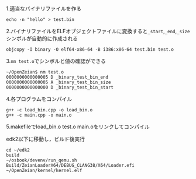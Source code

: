 1.適当なバイナリファイルを作る
```
echo -n "hello" > test.bin
```
2.バイナリファイルをELFオブジェクトファイルに変換すると`_start`,`_end`,`_size`シンボルが自動的に作成される
```
objcopy -I binary -O elf64-x86-64 -B i386:x86-64 test.bin test.o
```

3.`nm test.o`でシンボルと値の確認ができる

```
~/OpenZeian$ nm test.o
0000000000000005 D _binary_test_bin_end
0000000000000005 A _binary_test_bin_size
0000000000000000 D _binary_test_bin_start
```
4.各プログラムをコンパイル
```
g++ -c load_bin.cpp -o load_bin.o
g++ -c main.cpp -o main.o
```
5.makefileでload_bin.o test.o main.oをリンクしてコンパイル

edk2以下に移動し，ビルド後実行
```
cd ~/edk2
build
~/osbook/devenv/run_qemu.sh Build/ZeianLoaderX64/DEBUG_CLANG38/X64/Loader.efi ~/OpenZeian/kernel/kernel.elf
```